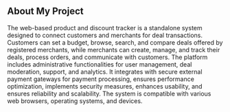 ## About My Project
The web-based product and discount tracker is a standalone system designed to connect customers and merchants for deal transactions. Customers can set a budget, browse, search, and compare deals offered by registered merchants, while merchants can create, manage, and track their deals, process orders, and communicate with customers. The platform includes administrative functionalities for user management, deal moderation, support, and analytics. It integrates with secure external payment gateways for payment processing, ensures performance optimization, implements security measures, enhances usability, and ensures reliability and scalability. The system is compatible with various web browsers, operating systems, and devices.
